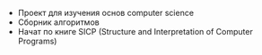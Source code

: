 
* Проект для изучения основ computer science
* Сборник алгоритмов
* Начат по книге SICP (Structure and Interpretation of Computer Programs)
